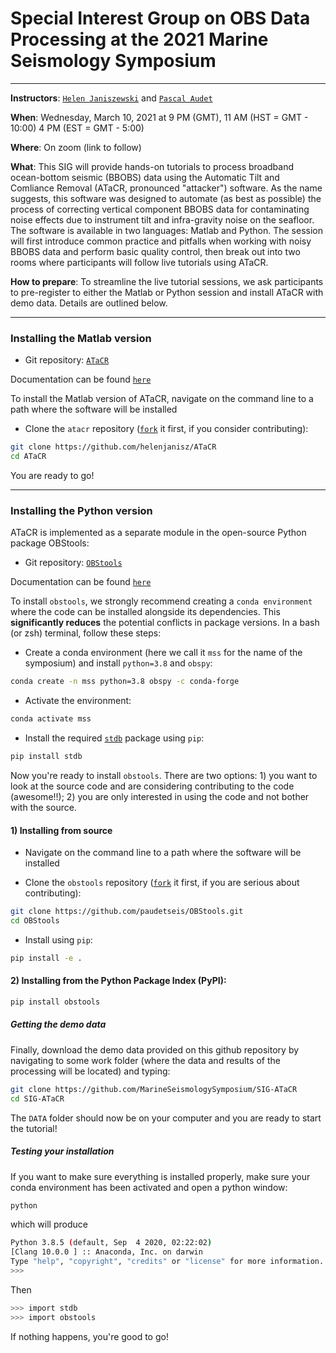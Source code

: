 # Special Interest Group on OBS Data Processing at the 2021 Marine Seismology Symposium

---

**Instructors**: [`Helen Janiszewski`](https://helenjaniszewski.squarespace.com) and [`Pascal Audet`](https://www.uogeophysics.com/authors/admin/)

**When**: Wednesday, March 10, 2021 at 9 PM (GMT), 11 AM (HST = GMT - 10:00) 4 PM (EST = GMT - 5:00)

**Where**: On zoom (link to follow)

**What**: This SIG will provide hands-on tutorials to process broadband ocean-bottom seismic (BBOBS) data using the Automatic Tilt and Comliance Removal (ATaCR, pronounced "attacker") software. As the name suggests, this software was designed to automate (as best as possible) the process of correcting vertical component BBOBS data for contaminating noise effects due to instrument tilt and infra-gravity noise on the seafloor. The software is available in two languages: Matlab and Python. The session will first introduce common practice and pitfalls when working with noisy BBOBS data and perform basic quality control, then break out into two rooms where participants will follow live tutorials using ATaCR. 

**How to prepare**: To streamline the live tutorial sessions, we ask participants to pre-register to either the Matlab or Python session and install ATaCR with demo data. Details are outlined below.

---

### Installing the Matlab version

- Git repository: [`ATaCR`](https://github.com/helenjanisz/ATaCR)

Documentation can be found [`here`](https://github.com/helenjanisz/ATaCR/blob/master/ATaCR_Manual.pdf)

To install the Matlab version of ATaCR, navigate on the command line to a path where the software will be installed

- Clone the `atacr` repository ([`fork`](https://docs.github.com/en/github/getting-started-with-github/fork-a-repo) it first, if you consider contributing):

```bash
git clone https://github.com/helenjanisz/ATaCR
cd ATaCR
```

You are ready to go!

---

### Installing the Python version

ATaCR is implemented as a separate module in the open-source Python package OBStools:

- Git repository: [`OBStools`](https://github.com/nfsi-canada/OBStools)

Documentation can be found [`here`](https://nfsi-canada.github.io/OBStools/)

To install `obstools`, we strongly recommend creating a `conda environment` where the code can be installed alongside its dependencies. This **significantly reduces** the potential conflicts in package versions. In a bash (or zsh) terminal, follow these steps:

- Create a conda environment (here we call it `mss` for the name of the symposium) and install `python=3.8` and `obspy`:

```bash
conda create -n mss python=3.8 obspy -c conda-forge
```

- Activate the environment:

```bash
conda activate mss
```

- Install the required [`stdb`](https://github.com/schaefferaj/StDb) package using `pip`:

```bash
pip install stdb
```

Now you're ready to install `obstools`. There are two options: 1) you want to look at the source code and are considering contributing to the code (awesome!!); 2) you are only interested in using the code and not bother with the source.

#### 1) Installing from source

- Navigate on the command line to a path where the software will be installed

- Clone the `obstools` repository ([`fork`](https://docs.github.com/en/github/getting-started-with-github/fork-a-repo) it first, if you are serious about contributing):

```bash
git clone https://github.com/paudetseis/OBStools.git
cd OBStools
```

- Install using `pip`:

```bash
pip install -e .
```

#### 2) Installing from the Python Package Index (PyPI):

```bash
pip install obstools
```

##### Getting the demo data

Finally, download the demo data provided on this github repository by navigating to some work folder (where the data and results of the processing will be located) and typing:

```bash
git clone https://github.com/MarineSeismologySymposium/SIG-ATaCR
cd SIG-ATaCR
```

The `DATA` folder should now be on your computer and you are ready to start the tutorial!

##### Testing your installation

If you want to make sure everything is installed properly, make sure your conda environment has been activated and open a python window:

```bash
python
```

which will produce 

```bash
Python 3.8.5 (default, Sep  4 2020, 02:22:02) 
[Clang 10.0.0 ] :: Anaconda, Inc. on darwin
Type "help", "copyright", "credits" or "license" for more information.
>>> 
```

Then

```bash
>>> import stdb
>>> import obstools
```

If nothing happens, you're good to go!
